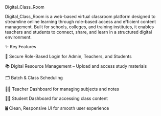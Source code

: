Digital_Class_Room

Digital_Class_Room is a web-based virtual classroom platform designed to streamline online learning through role-based access and efficient content management. Built for schools, colleges, and training institutes, it enables teachers and students to connect, share, and learn in a structured digital environment.

✨ Key Features

🔐 Secure Role-Based Login for Admin, Teachers, and Students

📚 Digital Resource Management – Upload and access study materials

🗂️ Batch & Class Scheduling

🧑‍🏫 Teacher Dashboard for managing subjects and notes

🧑‍🎓 Student Dashboard for accessing class content

🖥️ Clean, Responsive UI for smooth user experience

